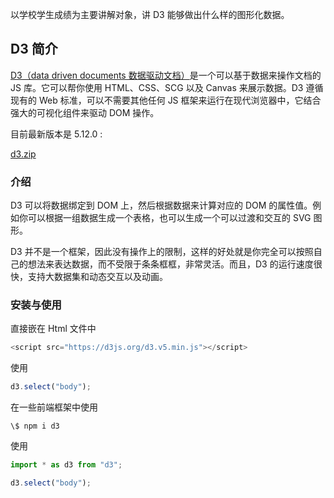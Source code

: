 以学校学生成绩为主要讲解对象，讲 D3 能够做出什么样的图形化数据。

## D3 简介

[D3（data driven documents 数据驱动文档）](https://d3js.org/)是一个可以基于数据来操作文档的 JS 库。它可以帮你使用 HTML、CSS、SCG 以及 Canvas 来展示数据。D3 遵循现有的 Web 标准，可以不需要其他任何 JS 框架来运行在现代浏览器中，它结合强大的可视化组件来驱动 DOM 操作。

目前最新版本是 5.12.0 :

[d3.zip](https://github.com/d3/d3/releases/download/v5.12.0/d3.zip)

### 介绍

D3 可以将数据绑定到 DOM 上，然后根据数据来计算对应的 DOM 的属性值。例如你可以根据一组数据生成一个表格，也可以生成一个可以过渡和交互的 SVG 图形。

D3 并不是一个框架，因此没有操作上的限制，这样的好处就是你完全可以按照自己的想法来表达数据，而不受限于条条框框，非常灵活。而且，D3 的运行速度很快，支持大数据集和动态交互以及动画。

### 安装与使用

直接嵌在 Html 文件中

```javascript
<script src="https://d3js.org/d3.v5.min.js"></script>
```

使用

```javascript
d3.select("body");
```

在一些前端框架中使用

```shell
\$ npm i d3
```

使用

```javascript
import * as d3 from "d3";

d3.select("body");
```
